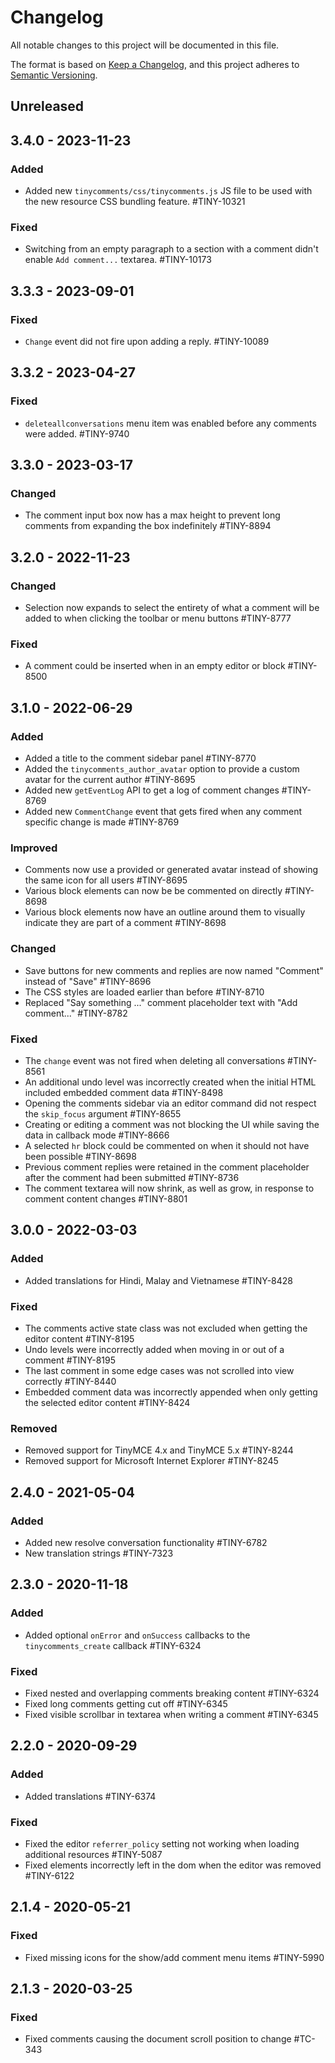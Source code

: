 # Changelog

All notable changes to this project will be documented in this file.

The format is based on [Keep a Changelog](https://keepachangelog.com/en/1.0.0/),
and this project adheres to [Semantic Versioning](https://semver.org/spec/v2.0.0.html).

## Unreleased

## 3.4.0 - 2023-11-23

### Added
- Added new `tinycomments/css/tinycomments.js` JS file to be used with the new resource CSS bundling feature. #TINY-10321

### Fixed
- Switching from an empty paragraph to a section with a comment didn't enable `Add comment...` textarea. #TINY-10173

## 3.3.3 - 2023-09-01

### Fixed
- `Change` event did not fire upon adding a reply. #TINY-10089

## 3.3.2 - 2023-04-27

### Fixed
- `deleteallconversations` menu item was enabled before any comments were added. #TINY-9740

## 3.3.0 - 2023-03-17

### Changed
- The comment input box now has a max height to prevent long comments from expanding the box indefinitely #TINY-8894

## 3.2.0 - 2022-11-23

### Changed
- Selection now expands to select the entirety of what a comment will be added to when clicking the toolbar or menu buttons #TINY-8777

### Fixed
- A comment could be inserted when in an empty editor or block #TINY-8500

## 3.1.0 - 2022-06-29

### Added
- Added a title to the comment sidebar panel #TINY-8770
- Added the `tinycomments_author_avatar` option to provide a custom avatar for the current author #TINY-8695
- Added new `getEventLog` API to get a log of comment changes #TINY-8769
- Added new `CommentChange` event that gets fired when any comment specific change is made #TINY-8769

### Improved
- Comments now use a provided or generated avatar instead of showing the same icon for all users #TINY-8695
- Various block elements can now be be commented on directly #TINY-8698
- Various block elements now have an outline around them to visually indicate they are part of a comment #TINY-8698

### Changed
- Save buttons for new comments and replies are now named "Comment" instead of "Save" #TINY-8696
- The CSS styles are loaded earlier than before #TINY-8710
- Replaced "Say something ..." comment placeholder text with "Add comment..." #TINY-8782

### Fixed
- The `change` event was not fired when deleting all conversations #TINY-8561
- An additional undo level was incorrectly created when the initial HTML included embedded comment data #TINY-8498
- Opening the comments sidebar via an editor command did not respect the `skip_focus` argument #TINY-8655
- Creating or editing a comment was not blocking the UI while saving the data in callback mode #TINY-8666
- A selected `hr` block could be commented on when it should not have been possible #TINY-8698
- Previous comment replies were retained in the comment placeholder after the comment had been submitted #TINY-8736
- The comment textarea will now shrink, as well as grow, in response to comment content changes #TINY-8801

## 3.0.0 - 2022-03-03

### Added
- Added translations for Hindi, Malay and Vietnamese #TINY-8428

### Fixed
- The comments active state class was not excluded when getting the editor content #TINY-8195
- Undo levels were incorrectly added when moving in or out of a comment #TINY-8195
- The last comment in some edge cases was not scrolled into view correctly #TINY-8440
- Embedded comment data was incorrectly appended when only getting the selected editor content #TINY-8424

### Removed
- Removed support for TinyMCE 4.x and TinyMCE 5.x #TINY-8244
- Removed support for Microsoft Internet Explorer #TINY-8245

## 2.4.0 - 2021-05-04

### Added
- Added new resolve conversation functionality #TINY-6782
- New translation strings #TINY-7323

## 2.3.0 - 2020-11-18

### Added
- Added optional `onError` and `onSuccess` callbacks to the `tinycomments_create` callback #TINY-6324

### Fixed
- Fixed nested and overlapping comments breaking content #TINY-6324
- Fixed long comments getting cut off #TINY-6345
- Fixed visible scrollbar in textarea when writing a comment #TINY-6345

## 2.2.0 - 2020-09-29

### Added
- Added translations #TINY-6374

### Fixed
- Fixed the editor `referrer_policy` setting not working when loading additional resources #TINY-5087
- Fixed elements incorrectly left in the dom when the editor was removed #TINY-6122

## 2.1.4 - 2020-05-21

### Fixed
- Fixed missing icons for the show/add comment menu items #TINY-5990

## 2.1.3 - 2020-03-25

### Fixed
- Fixed comments causing the document scroll position to change #TC-343
